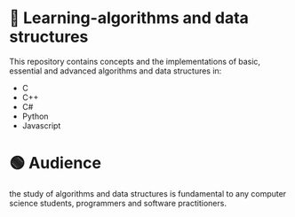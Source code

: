 # 🔴 Learning-algorithms and data structures
This repository contains concepts and the implementations of basic, essential and advanced algorithms and data structures in:
- C
- C++
- C#
- Python
- Javascript


# 🟢 Audience 
the study of algorithms and data structures is fundamental to any computer science
students, programmers and software practitioners.
